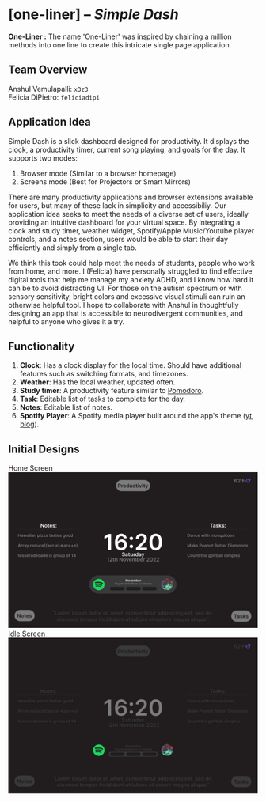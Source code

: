 # **[one-liner] – *Simple Dash***
**One-Liner :** The name 'One-Liner' was inspired by chaining a million methods into one line to create this intricate single page application.

## **Team Overview**  

Anshul Vemulapalli: `x3z3`  
Felicia DiPietro: `feliciadipi`  

## **Application Idea**

Simple Dash is a slick dashboard designed for productivity. It displays the clock, a productivity timer, current song playing, and goals for the day. It supports two modes:  
1. Browser mode (Similar to a browser homepage)
2. Screens mode (Best for Projectors or Smart Mirrors)


There are many productivity applications and browser extensions available for users, but many of these lack in simplicity and accessibiliy. Our application idea seeks to meet the needs of a diverse set of users, ideally providing an intuitive dashboard for your virtual space. By integrating a clock and study timer, weather widget, Spotify/Apple Music/Youtube player controls, and a notes section, users would be able to start their day efficiently and simply from a single tab.

We think this took could help meet the needs of students, people who work from home, and more. I (Felicia) have personally struggled to find effective digital tools that help me manage my anxiety ADHD, and I know how hard it can be to avoid distracting UI. For those on the autism spectrum or with sensory sensitivity, bright colors and excessive visual stimuli can ruin an otherwise helpful tool. I hope to collaborate with Anshul in thoughtfully designing an app that is accessible to neurodivergent communities, and helpful to anyone who gives it a try.

## **Functionality**

1. **Clock**: Has a clock display for the local time. Should have additional features such as switching formats, and timezones.
2. **Weather**: Has the local weather, updated often. 
3. **Study timer**: A productivity feature similar to [Pomodoro](https://pomofocus.io/).
4. **Task**: Editable list of tasks to complete for the day.
5. **Notes**: Editable list of notes.
6. **Spotify Player**: A Spotify media player built around the app's theme ([yt](https://www.youtube.com/watch?v=EqisCZG9MAc), [blog](https://jmperezperez.medium.com/playing-with-the-spotify-connect-api-f5c8cb62a849)).

## **Initial Designs**
Home Screen  
![Anshul's Home Screen](../resources/Home%20Screen.png)
Idle Screen  
![Anshul's Idle Screen](../resources/Idle%20Screen.png)